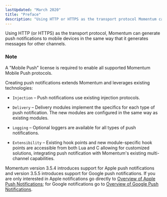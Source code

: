 ```yaml
---
lastUpdated: "March 2020"
title: "Preface"
description: "Using HTTP or HTTPS as the transport protocol Momentum can generate push notifications to mobile devices in the same way that it generates messages for other channels A Mobile Push license is required to enable all supported Momentum Mobile Push protocols Creating push notifications extends Momentum and leverages existing technologies..."
---
```


Using HTTP (or HTTPS) as the transport protocol, Momentum can generate push notifications to mobile devices in the same way that it generates messages for other channels.

### Note

A "Mobile Push" license is required to enable all supported Momentum Mobile Push protocols.

Creating push notifications extends Momentum and leverages existing technologies:

*   `Injection` – Push notifications use existing injection protocols.

*   `Delivery` – Delivery modules implement the specifics for each type of push notification. The new modules are configured in the same way as existing modules.

*   `Logging` – Optional loggers are available for all types of push notifications.

*   `Extensibility` – Existing hook points and new module-specific hook points are accessible from both Lua and C allowing for customized solutions, integrating push notification with Momentum's existing multi-channel capabilities.

Momentum version 3.5.4 introduces support for Apple push notifications and version 3.5.5 introduces support for Google push notifications. If you are only interested in Apple notifications go directly to [Overview of Apple Push Notifications](/momentum/3/3-push/push-apple#apns.overview.start); for Google notifications go to [Overview of Google Push Notifications](/momentum/3/3-push/push-google#gcm.overview.start).